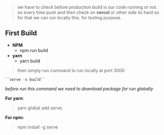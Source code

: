> we have to check before production build is our code running or not.
> so every time push and then check on **vercel** or other side its hard
> so for that we can run locally this. for testing purpose.


## First Build

- **NPM**
	- npm run build
- **yarn**
	- yarn build

 > then simply run command to run locally at port 3000 

	``serve -s build``

*before run this command we need to download package for run globally*

**For yarn**:
> yarn global add serve.

**For npm:** 
>npm install -g serve 


